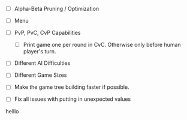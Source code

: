 - [ ] Alpha-Beta Pruning / Optimization

- [ ] Menu
- [ ] PvP, PvC, CvP Capabilities
    - [ ] Print game one per round in CvC. Otherwise only before human player's turn.
- [ ] Different AI Difficulties
- [ ] Different Game Sizes

- [ ] Make the game tree building faster if possible.

- [ ] Fix all issues with putting in unexpected values

helllo